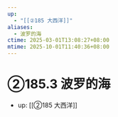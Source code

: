 ```yaml
---
up:
  - "[[②185 大西洋]]"
aliases:
  - 波罗的海
ctime: 2025-03-01T13:08:27+08:00
mtime: 2025-10-01T11:40:36+08:00
---
```


# ②185.3 波罗的海

- up: [[②185 大西洋]]

